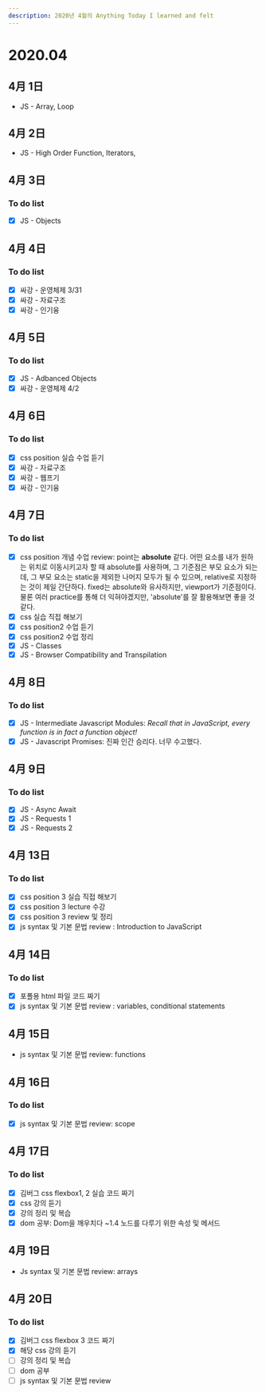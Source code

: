 ```yaml
---
description: 2020년 4월의 Anything Today I learned and felt
---
```


# 2020.04

## 4月 1日

* JS - Array, Loop

## 4月 2日

* JS - High Order Function, Iterators, 

## 4月 3日

### To do list

* [x] JS - Objects

## 4月 4日

### To do list

* [x] 싸강 - 운영체제 3/31
* [x] 싸강 - 자료구조
* [x] 싸강 - 인기융

## 4月 5日

### To do list 

* [x] JS - Adbanced Objects
* [x] 싸강 - 운영체제 4/2

## 4月 6日

### To do list 

* [x] css position 실습 수업 듣기 
* [x] 싸강 - 자료구조
* [x] 싸강 - 웹프기
* [x] 싸강 - 인기융

## 4月 7日

### To do list

* [x] css position 개념 수업 review: point는 **absolute** 같다. 어떤 요소를 내가 원하는 위치로 이동시키고자 할 때 absolute를 사용하며, 그 기준점은 부모 요소가 되는데, 그 부모 요소는 static을 제외한 나머지 모두가 될 수 있으며, relative로 지정하는 것이 제일 간단하다. fixed는 absolute와 유사하지만, viewport가 기준점이다. 물론 여러 practice를 통해 더 익혀야겠지만, 'absolute'를 잘 활용해보면 좋을 것 같다. 
* [x] css 실습 직접 해보기
* [x] css position2 수업 듣기
* [x] css position2 수업 정리 
* [x] JS - Classes
* [x] JS - Browser Compatibility and Transpilation 

## 4月 8日

### To do list 

* [x] JS - Intermediate Javascript Modules: _Recall that in JavaScript, every function is in fact a function object!_ 
* [x] JS - Javascript Promises: 진짜 인간 승리다. 너무 수고했다. 

## 4月 9日

### To do list 

* [x] JS - Async Await
* [x] JS - Requests 1
* [x] JS - Requests 2

## 4月 13日

### To do list

* [x] css position 3 실습 직접 해보기
* [x] css position 3 lecture 수강
* [x] css position 3 review 및 정리 
* [x] js syntax 및 기본 문법 review : Introduction to JavaScript

## 4月 14日

### To do list

* [x] 포폴용 html 파일 코드 짜기 
* [x] js syntax 및 기본 문법 review : variables, conditional statements

## 4月 15日

* js syntax 및 기본 문법 review: functions 

## 4月 16日

### To do list 

* [x] js syntax 및 기본 문법 review: scope

## 4月 17日

### To do list

* [x] 김버그 css flexbox1, 2 실습 코드 짜기
* [x] css 강의 듣기 
* [x] 강의 정리 및 복습 
* [x] dom 공부: Dom을 깨우치다 ~1.4 노드를 다루기 위한 속성  및 메서드 

## 4月 19日

* Js syntax 및 기본 문법 review: arrays

## 4月 20日

### To do list 

* [x] 김버그 css flexbox 3 코드 짜기 
* [x] 해당 css 강의 듣기 
* [ ] 강의 정리 및 복습 
* [ ] dom 공부 
* [ ] js syntax 및 기본 문법 review 

## 

